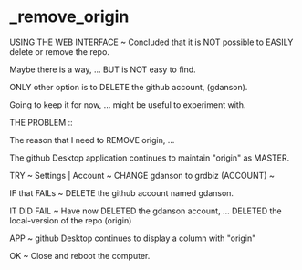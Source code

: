 # _remove_origin

USING THE WEB INTERFACE ~ 
Concluded that it is NOT possible to EASILY delete or remove the repo.

Maybe there is a way, ... BUT is NOT easy to find.

ONLY other option is to DELETE the github account, (gdanson).

Going to keep it for now, ... might be useful to experiment with.


THE PROBLEM ::

The reason that I need to REMOVE origin, ...

The github Desktop application continues to maintain "origin" as MASTER.

TRY ~ Settings | Account ~ CHANGE gdanson to grdbiz (ACCOUNT) ~ 

IF that FAILs ~ DELETE the github account named gdanson.

IT DID FAIL ~ Have now DELETED the gdanson account, ... DELETED the local-version of the repo (origin)

APP ~ github Desktop continues to display a column with "origin"

OK ~ Close and reboot the computer.





